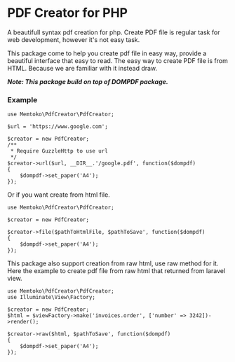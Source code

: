 PDF Creator for PHP
==================

A beautifull syntax pdf creation for php. Create PDF file is regular task for
web development, however it's not easy task.

This package come to help you create pdf file in easy way, provide a beautiful interface
that easy to read. The easy way to create PDF file is from HTML. Because we are familiar with it instead draw.


***Note: This package build on top of DOMPDF package.***

### Example

````
use Memtoko\PdfCreator\PdfCreator;

$url = 'https://www.google.com';

$creator = new PdfCreator;
/**
 * Require GuzzleHttp to use url
 */
$creator->url($url, __DIR__.'/google.pdf', function($dompdf)
{
    $dompdf->set_paper('A4');
});
````

Or if you want create from html file.

````
use Memtoko\PdfCreator\PdfCreator;

$creator = new PdfCreator;

$creator->file($pathToHtmlFile, $pathToSave', function($dompdf)
{
    $dompdf->set_paper('A4');
});
````

This package also support creation from raw html, use raw method for it.
Here the example to create pdf file from raw html that returned from laravel view.
````
use Memtoko\PdfCreator\PdfCreator;
use Illuminate\View\Factory;

$creator = new PdfCreator;
$html = $viewFactory->make('invoices.order', ['number' => 3242])->render();

$creator->raw($html, $pathToSave', function($dompdf)
{
    $dompdf->set_paper('A4');
});
````
